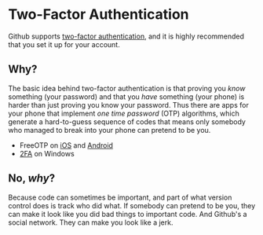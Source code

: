 # Two-Factor Authentication

Github supports [two-factor
authentication](https://github.com/settings/two_factor_authentication/configure),
and it is highly recommended that you set it up for your account.

## Why?

The basic idea behind two-factor authentication is that proving you *know*
something (your password) and that you *have* something (your phone) is harder
than just proving you know your password. Thus there are apps for your phone
that implement *one time password* (OTP) algorithms, which generate a
hard-to-guess sequence of codes that means only somebody who managed to break
into your phone can pretend to be you.

* FreeOTP on [iOS](https://itunes.apple.com/us/app/freeotp/id872559395) and
[Android](https://play.google.com/store/apps/details?id=org.fedorahosted.freeotp)
* [2FA](https://www.microsoft.com/en-us/store/apps/2fa/9wzdncrcw1jr) on Windows

## No, *why*?

Because code can sometimes be important, and part of what version control does
is track who did what. If somebody can pretend to be you, they can make it look
like you did bad things to important code. And Github's a social network. They
can make you look like a jerk.
